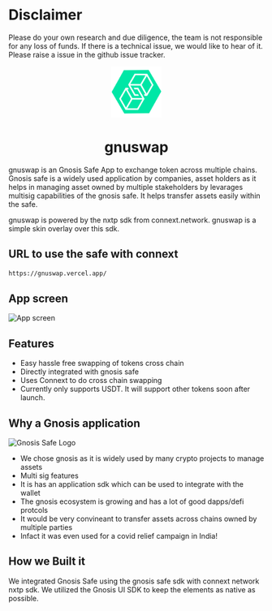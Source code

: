# Disclaimer

Please do your own research and due diligence, the team is not responsible for any loss of funds. If there is a technical issue, we would like to hear of it. 
Please raise a issue in the github issue tracker.

<p align="center">
<img src="public/gnuswap.png" width="20%">
</p>
<h1 align="center">gnuswap</h1>
gnuswap is an Gnosis Safe App to exchange token across multiple chains. Gnosis safe is a widely used application by companies, asset holders as it helps in managing asset owned by multiple stakeholders by levarages multisig capabilities of the gnosis safe. It helps transfer assets easily within the safe.

gnuswap is powered by the nxtp sdk from connext.network. gnuswap is a simple skin overlay over this sdk.

## URL to use the safe with connext
```
https://gnuswap.vercel.app/
```

## App screen

![App screen](https://i.imgur.com/pnAf1ea.png)

## Features

- Easy hassle free swapping of tokens cross chain
- Directly integrated with gnosis safe
- Uses Connext to do cross chain swapping
- Currently only supports USDT. It will support other tokens soon after launch.

## Why a Gnosis application

![Gnosis Safe Logo](https://i.imgur.com/AakfZs8.png)

- We chose gnosis as it is widely used by many crypto projects to manage assets
- Multi sig features
- It is has an application sdk which can be used to integrate with the wallet
- The gnosis ecosystem is growing and has a lot of good dapps/defi protcols
- It would be very convineant to transfer assets across chains owned by multiple parties
- Infact it was even used for a covid relief campaign in India!

## How we Built it

We integrated Gnosis Safe using the gnosis safe sdk with connext network nxtp sdk.
We utilized the Gnosis UI SDK to keep the elements as native as possible.



